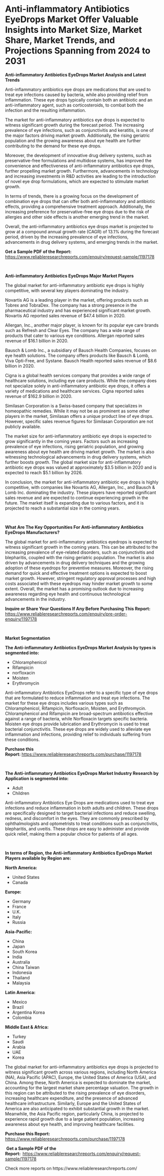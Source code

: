 <p><h1>Anti-inflammatory Antibiotics EyeDrops Market Offer Valuable Insights into Market Size, Market Share, Market Trends, and Projections Spanning from 2024 to 2031</h1></p><p><strong>Anti-inflammatory Antibiotics EyeDrops Market Analysis and Latest Trends</strong></p>
<p><p>Anti-inflammatory antibiotics eye drops are medications that are used to treat eye infections caused by bacteria, while also providing relief from inflammation. These eye drops typically contain both an antibiotic and an anti-inflammatory agent, such as corticosteroids, to combat both the infection and the resulting inflammation.</p><p>The market for anti-inflammatory antibiotics eye drops is expected to witness significant growth during the forecast period. The increasing prevalence of eye infections, such as conjunctivitis and keratitis, is one of the major factors driving market growth. Additionally, the rising geriatric population and the growing awareness about eye health are further contributing to the demand for these eye drops.</p><p>Moreover, the development of innovative drug delivery systems, such as preservative-free formulations and multidose systems, has improved the convenience and effectiveness of anti-inflammatory antibiotics eye drops, further propelling market growth. Furthermore, advancements in technology and increasing investments in R&D activities are leading to the introduction of novel eye drop formulations, which are expected to stimulate market growth.</p><p>In terms of trends, there is a growing focus on the development of combination eye drops that can offer both anti-inflammatory and antibiotic effects, providing a comprehensive treatment approach. Additionally, the increasing preference for preservative-free eye drops due to the risk of allergies and other side effects is another emerging trend in the market.</p><p>Overall, the anti-inflammatory antibiotics eye drops market is projected to grow at a compound annual growth rate (CAGR) of 13.1% during the forecast period, driven by the increasing prevalence of eye infections, advancements in drug delivery systems, and emerging trends in the market.</p></p>
<p><strong>Get a Sample PDF of the Report:&nbsp;</strong> <a href="https://www.reliableresearchreports.com/enquiry/request-sample/1197178">https://www.reliableresearchreports.com/enquiry/request-sample/1197178</a></p>
<p>&nbsp;</p>
<p><strong>Anti-inflammatory Antibiotics EyeDrops Major Market Players</strong></p>
<p><p>The global market for anti-inflammatory antibiotic eye drops is highly competitive, with several key players dominating the industry. </p><p>Novartis AG is a leading player in the market, offering products such as Tobrex and TobraDex. The company has a strong presence in the pharmaceutical industry and has experienced significant market growth. Novartis AG reported sales revenue of $47.4 billion in 2020.</p><p>Allergan, Inc., another major player, is known for its popular eye care brands such as Refresh and Clear Eyes. The company has a wide range of products that cater to various eye conditions. Allergan reported sales revenue of $16.1 billion in 2020.</p><p>Bausch & Lomb Inc., a subsidiary of Bausch Health Companies, focuses on eye health solutions. The company offers products like Bausch & Lomb, Viva Opti-Free, and Systane. Bausch Health reported sales revenue of $8.6 billion in 2020.</p><p>Cigna is a global health services company that provides a wide range of healthcare solutions, including eye care products. While the company does not specialize solely in anti-inflammatory antibiotic eye drops, it offers a variety of medications and healthcare services. Cigna reported sales revenue of $162.9 billion in 2020.</p><p>Similasan Corporation is a Swiss-based company that specializes in homeopathic remedies. While it may not be as prominent as some other players in the market, Similasan offers a unique product line of eye drops. However, specific sales revenue figures for Similasan Corporation are not publicly available.</p><p>The market size for anti-inflammatory antibiotic eye drops is expected to grow significantly in the coming years. Factors such as increasing prevalence of eye infections, rising geriatric population, and growing awareness about eye health are driving market growth. The market is also witnessing technological advancements in drug delivery systems, which further boosts growth. The global market size for anti-inflammatory antibiotic eye drops was valued at approximately $3.5 billion in 2020 and is expected to reach $5.1 billion by 2026.</p><p>In conclusion, the market for anti-inflammatory antibiotic eye drops is highly competitive, with companies like Novartis AG, Allergan, Inc., and Bausch & Lomb Inc. dominating the industry. These players have reported significant sales revenue and are expected to continue experiencing growth in the future. The market itself is expanding due to various factors, and it is projected to reach a substantial size in the coming years.</p></p>
<p>&nbsp;</p>
<p><strong>What Are The Key Opportunities For Anti-inflammatory Antibiotics EyeDrops Manufacturers?</strong></p>
<p><p>The global market for anti-inflammatory antibiotics eyedrops is expected to witness significant growth in the coming years. This can be attributed to the increasing prevalence of eye-related disorders, such as conjunctivitis and blepharitis, coupled with the rising geriatric population. The market is also driven by advancements in drug delivery techniques and the growing adoption of these eyedrops for preventive measures. Moreover, the rising demand for quick and effective treatment options is expected to boost market growth. However, stringent regulatory approval processes and high costs associated with these eyedrops may hinder market growth to some extent. Overall, the market has a promising outlook due to increasing awareness regarding eye health and continuous technological advancements in the industry.</p></p>
<p><strong>Inquire or Share Your Questions If Any Before Purchasing This Report:</strong> <a href="https://www.reliableresearchreports.com/enquiry/pre-order-enquiry/1197178">https://www.reliableresearchreports.com/enquiry/pre-order-enquiry/1197178</a></p>
<p>&nbsp;</p>
<p><strong>Market Segmentation</strong></p>
<p><strong>The Anti-inflammatory Antibiotics EyeDrops Market Analysis by types is segmented into:</strong></p>
<p><ul><li>Chloramphenicol</li><li>Rifampicin</li><li>norfloxacin</li><li>Moisten</li><li>Erythromycin</li></ul></p>
<p><p>Anti-inflammatory Antibiotics EyeDrops refer to a specific type of eye drops that are formulated to reduce inflammation and treat eye infections. The market for these eye drops includes various types such as Chloramphenicol, Rifampicin, Norfloxacin, Moisten, and Erythromycin. Chloramphenicol and Rifampicin are broad-spectrum antibiotics effective against a range of bacteria, while Norfloxacin targets specific bacteria. Moisten eye drops provide lubrication and Erythromycin is used to treat bacterial conjunctivitis. These eye drops are widely used to alleviate eye inflammation and infections, providing relief to individuals suffering from these conditions.</p></p>
<p><strong>Purchase this Report:&nbsp;</strong><a href="https://www.reliableresearchreports.com/purchase/1197178">https://www.reliableresearchreports.com/purchase/1197178</a></p>
<p>&nbsp;</p>
<p><strong>The Anti-inflammatory Antibiotics EyeDrops Market Industry Research by Application is segmented into:</strong></p>
<p><ul><li>Adult</li><li>Children</li></ul></p>
<p><p>Anti-inflammatory Antibiotics Eye Drops are medications used to treat eye infections and reduce inflammation in both adults and children. These drops are specifically designed to target bacterial infections and reduce swelling, redness, and discomfort in the eyes. They are commonly prescribed by ophthalmologists and optometrists to treat conditions such as conjunctivitis, blepharitis, and uveitis. These drops are easy to administer and provide quick relief, making them a popular choice for patients of all ages.</p></p>
<p>&nbsp;</p>
<p><strong>In terms of Region, the Anti-inflammatory Antibiotics EyeDrops Market Players available by Region are:</strong></p>
<p>
    <p> <strong> North America: </strong>
        <ul>
            <li>United States</li>
            <li>Canada</li>
        </ul>
        </p> 
    <p> <strong> Europe: </strong>
        <ul>
            <li>Germany</li>
            <li>France</li>
            <li>U.K.</li>
            <li>Italy</li>
            <li>Russia</li>
        </ul>
        </p> 
    <p> <strong> Asia-Pacific: </strong>
        <ul>
            <li>China</li>
            <li>Japan</li>
            <li>South Korea</li>
            <li>India</li>
            <li>Australia</li>
            <li>China Taiwan</li>
            <li>Indonesia</li>
            <li>Thailand</li>
            <li>Malaysia</li>
        </ul>
        </p> 
    <p> <strong> Latin America: </strong>
        <ul>
            <li>Mexico</li>
            <li>Brazil</li>
            <li>Argentina Korea</li>
            <li>Colombia</li>
        </ul>
        </p> 
    <p> <strong> Middle East & Africa: </strong>
        <ul>
            <li>Turkey</li>
            <li>Saudi</li>
            <li>Arabia</li>
            <li>UAE</li>
            <li>Korea</li>
        </ul>
    </p>
    </p>
<p><p>The global market for anti-inflammatory antibiotics eye drops is projected to witness significant growth across various regions, including North America (NA), Asia Pacific (APAC), Europe, the United States of America (USA), and China. Among these, North America is expected to dominate the market, accounting for the largest market share percentage valuation. The growth in this region can be attributed to the rising prevalence of eye disorders, increasing healthcare expenditure, and the presence of advanced healthcare infrastructure. Similarly, Europe and the United States of America are also anticipated to exhibit substantial growth in the market. Meanwhile, the Asia Pacific region, particularly China, is projected to experience rapid growth due to a large patient population, increasing awareness about eye health, and improving healthcare facilities.</p></p>
<p><strong>Purchase this Report: </strong><a href="https://www.reliableresearchreports.com/purchase/1197178">https://www.reliableresearchreports.com/purchase/1197178</a></p>
<p>&nbsp;<strong>Get a Sample PDF of the Report:&nbsp;&nbsp;</strong><a href="https://www.reliableresearchreports.com/enquiry/request-sample/1197178">https://www.reliableresearchreports.com/enquiry/request-sample/1197178</a></p>
<p><strong></strong></p>
<p>Check more reports on https://www.reliableresearchreports.com/</p>